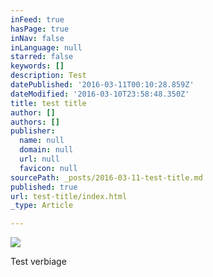 ```yaml
---
inFeed: true
hasPage: true
inNav: false
inLanguage: null
starred: false
keywords: []
description: Test
datePublished: '2016-03-11T00:10:28.859Z'
dateModified: '2016-03-10T23:58:48.350Z'
title: test title
author: []
authors: []
publisher:
  name: null
  domain: null
  url: null
  favicon: null
sourcePath: _posts/2016-03-11-test-title.md
published: true
url: test-title/index.html
_type: Article

---
```

![](https://the-grid-user-content.s3-us-west-2.amazonaws.com/38e90417-136b-49c3-9125-6b3543c69db2.jpg)

Test verbiage